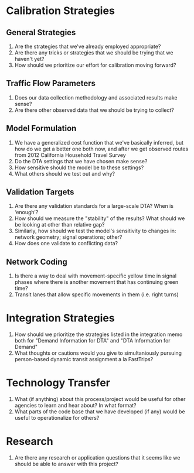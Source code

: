 # Calibration Strategies #

## General Strategies ##
  1. Are the strategies that we've already employed appropriate?
  1. Are there any tricks or strategies that we should be trying that we haven't yet?
  1. How should we prioritize our effort for calibration moving forward?

## Traffic Flow Parameters ##
  1. Does our data collection methodology and associated results make sense?
  1. Are there other observed data that we should be trying to collect?

## Model Formulation ##
  1. We have a generalized cost function that we've basically inferred, but how do we get a better one both now, and after we get observed routes from 2012 California Household Travel Survey
  1. Do the DTA settings that we have chosen make sense?
  1. How sensitive should the model be to these settings?
  1. What others should we test out and why?

## Validation Targets ##
  1. Are there any validation standards for a large-scale DTA? When is ‘enough’?
  1. How should we measure the "stability" of the results? What should we be looking at other than relative gap?
  1. Similarly, how should we test the model's sensitivity to changes in: network geometry; signal operations; other?
  1. How does one validate to conflicting data?

## Network Coding ##
  1. Is there a way to deal with movement-specific yellow time in signal phases where there is another movement that has continuing green time?
  1. Transit lanes that allow specific movements in them (i.e. right turns)

# Integration Strategies #
  1. How should we prioritize the strategies listed in the integration memo both for "Demand Information for DTA" and "DTA Information for Demand"
  1. What thoughts or cautions would you give to simultaniously pursuing person-based dynamic transit assignment a la FastTrips?

# Technology Transfer #
  1. What (if anything) about this process/project would be useful for other agencies to learn and hear about? In what format?
  1. What parts of the code base that we have developed (if any) would be useful to operationalize for others?

# Research #
  1. Are there any research or application questions that it seems like we should be able to answer with this project?